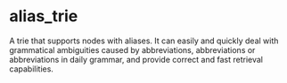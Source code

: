 # alias_trie
A trie that supports nodes with aliases. It can easily and quickly deal with grammatical ambiguities caused by abbreviations, abbreviations or abbreviations in daily grammar, and provide correct and fast retrieval capabilities.
